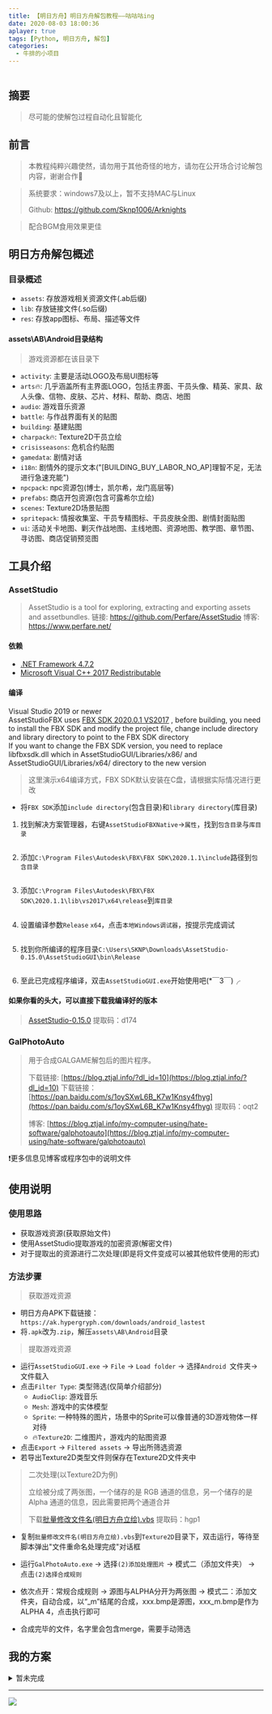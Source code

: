 ```yaml
---
title: 【明日方舟】明日方舟解包教程——咕咕咕ing
date: 2020-08-03 18:00:36
aplayer: true
tags: [Python, 明日方舟, 解包]
categories: 
  - 牛排的小项目
---
```

<img src="https://bucket.sknp.top/2023/07/8bcc473091cf40a5b5ebb7630c05f65f.png"   alt=""/>

<!-- more -->

<meting-js id="5027081935" server="netease" type="playlist" theme="#C20C0C"> </meting-js>

## 摘要
> 尽可能的使解包过程自动化且智能化

## 前言

> 本教程纯粹兴趣使然，请勿用于其他奇怪的地方，请勿在公开场合讨论解包内容，谢谢合作🙂

> 系统要求：windows7及以上，暂不支持MAC与Linux
>
> Github: https://github.com/Sknp1006/Arknights

> 配合BGM食用效果更佳

## 明日方舟解包概述

### 目录概述

- `assets`: 存放游戏相关资源文件(.ab后缀)
- `lib`: 存放链接文件(.so后缀)
- `res`: 存放app图标、布局、描述等文件

#### assets\AB\Android目录结构

> 游戏资源都在该目录下

- `activity`: 主要是活动LOGO及布局UI图标等
- `arts`🔥: 几乎涵盖所有主界面LOGO，包括主界面、干员头像、精英、家具、敌人头像、信物、皮肤、芯片、材料、帮助、商店、地图
- `audio`: 游戏音乐资源
- `battle`: 与作战界面有关的贴图
- `building`: 基建贴图
- `charpack`🔥: Texture2D干员立绘
- `crisisseasons`: 危机合约贴图
- `gamedata`: 剧情对话
- `i18n`: 剧情外的提示文本("[BUILDING_BUY_LABOR_NO_AP]理智不足，无法进行急速充能")
- `npcpack`: npc资源包(博士，凯尔希，龙门高层等)
- `prefabs`: 商店开包资源(包含可露希尔立绘)
- `scenes`: Texture2D场景贴图
- `spritepack`: 情报收集室、干员专精图标、干员皮肤全图、剧情封面贴图
- `ui`: 活动关卡地图、剿灭作战地图、主线地图、资源地图、教学图、章节图、寻访图、商店促销预览图

## 工具介绍
### AssetStudio
> AssetStudio is a tool for exploring, extracting and exporting assets and assetbundles.
> 链接: https://github.com/Perfare/AssetStudio
> 博客: https://www.perfare.net/

#### 依赖

- [.NET Framework 4.7.2](https://dotnet.microsoft.com/download/dotnet-framework/net472)
- [Microsoft Visual C++ 2017 Redistributable](https://support.microsoft.com/help/2977003/the-latest-supported-visual-c-downloads)

#### 编译

Visual Studio 2019 or newer  
AssetStudioFBX uses [FBX SDK 2020.0.1 VS2017](https://www.autodesk.com/developer-network/platform-technologies/fbx-sdk-2020-1-1) , before building, you need to install the FBX SDK and modify the project file, change include directory and library directory to point to the FBX SDK directory  
If you want to change the FBX SDK version, you need to replace libfbxsdk.dll which in AssetStudioGUI/Libraries/x86/ and AssetStudioGUI/Libraries/x64/ directory to the new version

> 这里演示x64编译方式，FBX SDK默认安装在C盘，请根据实际情况进行更改

- 将`FBX SDK`添加`include directory`(包含目录)和`library directory`(库目录)

1. 找到解决方案管理器，右键`AssetStudioFBXNative`->`属性`，找到`包含目录`与`库目录`

<img src="https://bucket.sknp.top/2023/07/6b21341de66ae6f7a8cb035122f0c1de.png" style="zoom: 80%;"  alt=""/>

2. 添加`C:\Program Files\Autodesk\FBX\FBX SDK\2020.1.1\include`路径到`包含目录`

<img src="https://bucket.sknp.top/2023/07/2c4a05c1061647b0a617d5c77a20a02e.png" style="zoom:80%;"  alt=""/>

3. 添加`C:\Program Files\Autodesk\FBX\FBX SDK\2020.1.1\lib\vs2017\x64\release`到`库目录`

<img src="https://bucket.sknp.top/2023/07/2defd38ca8752ed104d0a80baec85f21.png" style="zoom:80%;"  alt=""/>

4. 设置编译参数`Release` `x64`，点击`本地Windows调试器`，按提示完成调试

<img src="https://bucket.sknp.top/2023/07/4c3984f572605c2f82c4d6fe08149383.png"   alt=""/>

5. 找到你所编译的程序目录`C:\Users\SKNP\Downloads\AssetStudio-0.15.0\AssetStudioGUI\bin\Release`

<img src="https://bucket.sknp.top/2023/07/f3a238ce47d4c59f7af2af8e01757474.png"   alt=""/>

6. 至此已完成程序编译，双击`AssetStudioGUI.exe`开始使用吧(*￣3￣)╭

#### 如果你看的头大，可以直接下载我编译好的版本

> [AssetStudio-0.15.0](https://pan.baidu.com/s/157WM-L-kUU6OmYy4srewvw ) 提取码：d174

### GalPhotoAuto
> 用于合成GALGAME解包后的图片程序。
>
> 下载链接: [https://blog.ztjal.info/?dl_id=10](https://blog.ztjal.info/?dl_id=10)
> 下载链接：[https://pan.baidu.com/s/1oySXwL6B_K7w1Knsy4fhyg](https://pan.baidu.com/s/1oySXwL6B_K7w1Knsy4fhyg) 提取码：oqt2 
>
> 博客: [https://blog.ztjal.info/my-computer-using/hate-software/galphotoauto](https://blog.ztjal.info/my-computer-using/hate-software/galphotoauto)

❗更多信息见博客或程序包中的说明文件

## 使用说明

### 使用思路

- 获取游戏资源(获取原始文件)
- 使用AssetStudio提取游戏的加密资源(解密文件)
- 对于提取出的资源进行二次处理(即是将文件变成可以被其他软件使用的形式)

### 方法步骤

> 获取游戏资源

- 明日方舟APK下载链接：`https://ak.hypergryph.com/downloads/android_lastest`
- 将`.apk`改为`.zip`，解压`assets\AB\Android`目录

> 提取游戏资源

- 运行`AssetStudioGUI.exe` -> `File` -> `Load folder` -> 选择`Android `文件夹-> 文件载入
- 点击`Filter Type`: 类型筛选(仅简单介绍部分)
  - `AudioClip`: 游戏音乐
  - `Mesh`: 游戏中的实体模型
  - `Sprite`: 一种特殊的图片，场景中的Sprite可以像普通的3D游戏物体一样对待
  - 🔥`Texture2D`: 二维图片，游戏内的贴图资源
- 点击`Export` -> `Filtered assets` -> 导出所筛选资源
- 若导出Texture2D类型文件则保存在Texture2D文件夹中

> 二次处理(以Texture2D为例)
>
> 立绘被分成了两张图，一个储存的是 RGB 通道的信息，另一个储存的是 Alpha 通道的信息，因此需要把两个通道合并
>
> 下载[批量修改文件名(明日方舟立绘).vbs](https://pan.baidu.com/s/1fY42ZQtTM93EMbBcdwn-lQ) 提取码：hgp1

- 复制`批量修改文件名(明日方舟立绘).vbs`到`Texture2D`目录下，双击运行，等待至脚本弹出"文件重命名处理完成"对话框

- 运行`GalPhotoAuto.exe`  -> 选择`(2)添加处理图片` -> 模式二（添加文件夹） -> 点击`(2)选择合成规则`
-  依次点开：常规合成规则 -> 源图与ALPHA分开为两张图 -> 模式二：添加文件夹，自动合成，以“_m”结尾的合成，xxx.bmp是源图，xxx_m.bmp是作为ALPHA 4，点击执行即可
- 合成完毕的文件，名字里会包含merge，需要手动筛选

## 我的方案

<details><summary>暂未完成</summary>

> 上述的方案适合小白，以下方案适合有一定编程基础的玩家

> 👉首先，准备好游戏安装包，并提取出所需资源(Texture2D)
>
> 配套源码在文章开头的Github链接中😘
>
> 下面开始二次处理: 

### 从Texture2D中筛选char开头的文件

- *Texture2D_path* 是你提取的目录

- *destPath* 是char文件保存的目录
- 仅需要更改或输入`Texture2D_path`

### 合成图片

> 图片是两两对应的，你会发现总文件数却是奇数，原因是多了一个`char_any.png`，就是你每次抽卡都会出现的黑色小人(‾◡◝)，莫慌

- 文件主要分两种 *源图* 和 *alpha* 图，二者一一对应
- 原图又分一下几种:
  - `char_编号_名字`: 四肢散落一地图(bushi)
  - 🔥`char_编号_名字_1`: 初始立绘
  - 🔥`char_编号_名字_1+`: 精1立绘（阿米娅特有）
  - 🔥`char_编号_名字_2`: 精2立绘
  - 🔥`char_编号_名字_代号`: 皮肤立绘
- 文件名中带 *[alpha]* 为alpha文件

</details>

---

![](https://bucket.sknp.top/2023/07/2fbd058327fd1f595863683f895e1782.jpg)

